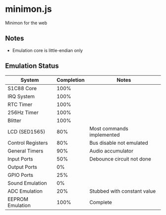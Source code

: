 minimon.js
==========
Minimon for the web

Notes
-----
* Emulation core is little-endian only

Emulation Status
----------------

| System            | Completion | Notes                                 |
| ----------------- | ---------- | ------------------------------------- |
| S1C88 Core        | 100%       |                                       |
| IRQ System        | 100%       |                                       |
| RTC Timer         | 100%       |                                       |
| 256Hz Timer       | 100%       |                                       |
| Blitter           | 100%       |                                       |
| LCD (SED1565)     |  80%       | Most commands implemented             |
| Control Registers |  80%       | Bus disable not emulated              |
| General Timers    |  90%       | Audio accumulator                     |
| Input Ports       |  50%       | Debounce circuit not done             |
| Output Ports      |   0%       |                                       |
| GPIO Ports        |  25%       |                                       |
| Sound Emulation   |   0%       |                                       |
| ADC Emulation     |  20%       | Stubbed with constant value           |
| EEPROM Emulation  | 100%       | Complete                              |
